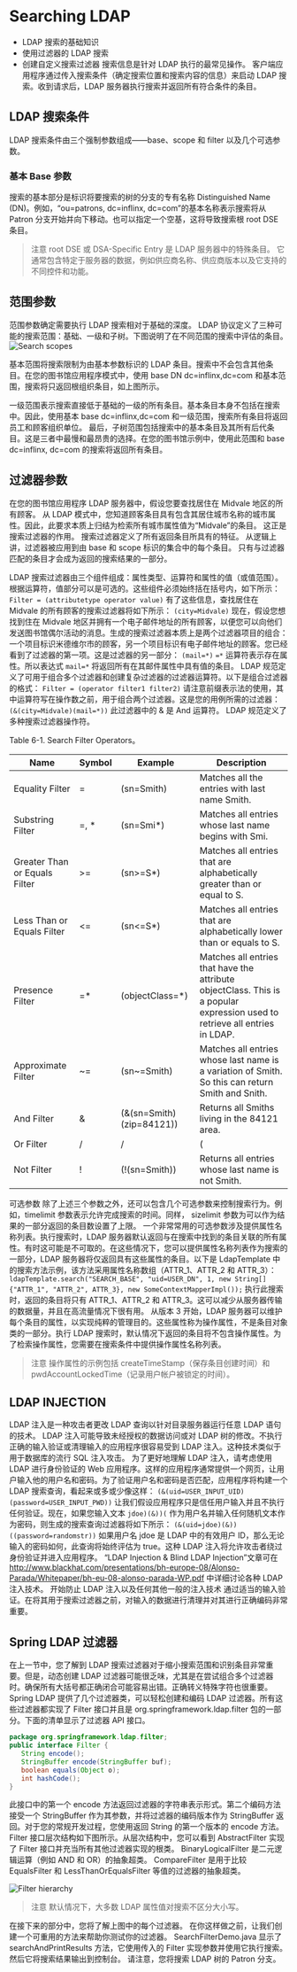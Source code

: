 # Searching LDAP

- LDAP 搜索的基础知识
- 使用过滤器的 LDAP 搜索
- 创建自定义搜索过滤器
搜索信息是针对 LDAP 执行的最常见操作。
客户端应用程序通过传入搜索条件（确定搜索位置和搜索内容的信息）来启动 LDAP 搜索。收到请求后，LDAP 服务器执行搜索并返回所有符合条件的条目。

## LDAP 搜索条件

LDAP 搜索条件由三个强制参数组成——base、scope 和 filter 以及几个可选参数。

### 基本 Base 参数

搜索的基本部分是标识将要搜索的树的分支的专有名称 Distinguished Name (DN)。例如，“ou=patrons, dc=inflinx, dc=com”的基本名称表示搜索将从 Patron 分支开始并向下移动。也可以指定一个空基，这将导致搜索根 root DSE 条目。
> 注意 root DSE 或 DSA-Specific Entry 是 LDAP 服务器中的特殊条目。 它通常包含特定于服务器的数据，例如供应商名称、供应商版本以及它支持的不同控件和功能。

## 范围参数

范围参数确定需要执行 LDAP 搜索相对于基础的深度。 LDAP 协议定义了三种可能的搜索范围：基础、一级和子树。下图说明了在不同范围的搜索中评估的条目。
![Search scopes](../../resources/Search_scopes.png)

基本范围将搜索限制为由基本参数标识的 LDAP 条目。搜索中不会包含其他条目。在您的图书馆应用程序模式中，使用 base DN dc=inflinx,dc=com 和基本范围，搜索将只返回根组织条目，如上图所示。

一级范围表示搜索直接低于基础的一级的所有条目。基本条目本身不包括在搜索中。因此，使用基本 base dc=inflinx,dc=com 和一级范围，搜索所有条目将返回员工和顾客组织单位。
最后，子树范围包括搜索中的基本条目及其所有后代条目。这是三者中最慢和最昂贵的选择。在您的图书馆示例中，使用此范围和 base dc=inflinx, dc=com 的搜索将返回所有条目。

## 过滤器参数

在您的图书馆应用程序 LDAP 服务器中，假设您要查找居住在 Midvale 地区的所有顾客。 从 LDAP 模式中，您知道顾客条目具有包含其居住城市名称的城市属性。因此，此要求本质上归结为检索所有城市属性值为“Midvale”的条目。 这正是搜索过滤器的作用。 搜索过滤器定义了所有返回条目所具有的特征。 从逻辑上讲，过滤器被应用到由 base 和 scope 标识的集合中的每个条目。 只有与过滤器匹配的条目才会成为返回的搜索结果的一部分。

LDAP 搜索过滤器由三个组件组成：属性类型、运算符和属性的值（或值范围）。根据运算符，值部分可以是可选的。这些组件必须始终括在括号内，如下所示：
`Filter = (attributetype operator value)`
有了这些信息，查找居住在 Midvale 的所有顾客的搜索过滤器将如下所示：
`(city=Midvale)`
现在，假设您想找到住在 Midvale 地区并拥有一个电子邮件地址的所有顾客，以便您可以向他们发送图书馆偶尔活动的消息。生成的搜索过滤器本质上是两个过滤器项目的组合：一个项目标识米德维尔市的顾客，另一个项目标识有电子邮件地址的顾客。您已经看到了过滤器的第一项。这是过滤器的另一部分：
`(mail=*)`
`=*` 运算符表示存在属性。所以表达式 `mail=*` 将返回所有在其邮件属性中具有值的条目。 LDAP 规范定义了可用于组合多个过滤器和创建复杂过滤器的过滤器运算符。以下是组合过滤器的格式：
`Filter = (operator filter1 filter2)`
请注意前缀表示法的使用，其中运算符写在操作数之前，用于组合两个过滤器。这是您的用例所需的过滤器：
`(&(city=Midvale)(mail=*))`
此过滤器中的 & 是 And 运算符。 LDAP 规范定义了多种搜索过滤器操作符。

Table 6-1. Search Filter Operators。

| Name                           | Symbol  | Example                    | Description                                                                                                                  |
|--------------------------------|---------|----------------------------|------------------------------------------------------------------------------------------------------------------------------|
| Equality Filter                | =       | (sn=Smith)                 | Matches all the entries with last name Smith.                                                                                |
| Substring Filter               | =, *    | (sn=Smi*)                  | Matches all entries whose last name begins with Smi.                                                                         |
| Greater Than or Equals Filter  | >=      | (sn>=S*)                   | Matches all entries that are alphabetically greater than or equal to S.                                                      |
| Less Than or Equals Filter     | <=      | (sn<=S*)                   | Matches all entries that are alphabetically lower than or equals to S.                                                       |
| Presence Filter                | =*      | (objectClass=*)            | Matches all entries that have the attribute objectClass. This is a popular expression used to retrieve all entries in LDAP.  |
| Approximate Filter             | ~=      | (sn~=Smith)                | Matches all entries whose last name is a variation of Smith. So this can return Smith and Snith.                             |
| And Filter                     | &       | (&(sn=Smith) (zip=84121))  | Returns all Smiths living in the 84121 area.                                                                                 |
| Or Filter                      | /|/       | (|(sn=Smith) (sn=Lee))     | Returns all entries with last name Smith or Lee.                                                                             |
| Not Filter                     | !       | (!(sn=Smith))              | Returns all entries whose last name is not Smith.                                                                            |

可选参数
除了上述三个参数之外，还可以包含几个可选参数来控制搜索行为。例如，timelimit 参数表示允许完成搜索的时间。同样， sizelimit 参数为可以作为结果的一部分返回的条目数设置了上限。
一个非常常用的可选参数涉及提供属性名称列表。执行搜索时，LDAP 服务器默认返回与在搜索中找到的条目关联的所有属性。有时这可能是不可取的。在这些情况下，您可以提供属性名称列表作为搜索的一部分，LDAP 服务器将仅返回具有这些属性的条目。以下是 LdapTemplate 中的搜索方法示例，该方法采用属性名称数组（ATTR_1、ATTR_2 和 ATTR_3）：
`ldapTemplate.search("SEARCH_BASE", "uid=USER_DN", 1, new String[]{"ATTR_1", "ATTR_2", ATTR_3}, new SomeContextMapperImpl());`
执行此搜索时，返回的条目将只有 ATTR_1、ATTR_2 和 ATTR_3。这可以减少从服务器传输的数据量，并且在高流量情况下很有用。
从版本 3 开始，LDAP 服务器可以维护每个条目的属性，以实现纯粹的管理目的。这些属性称为操作属性，不是条目对象类的一部分。执行 LDAP 搜索时，默认情况下返回的条目将不包含操作属性。为了检索操作属性，您需要在搜索条件中提供操作属性名称列表。

> 注意 操作属性的示例包括 createTimeStamp（保存条目创建时间）和 pwdAccountLockedTime（记录用户帐户被锁定的时间）。

## LDAP INJECTION

LDAP 注入是一种攻击者更改 LDAP 查询以针对目录服务器运行任意 LDAP 语句的技术。 LDAP 注入可能导致未经授权的数据访问或对 LDAP 树的修改。不执行正确的输入验证或清理输入的应用程序很容易受到 LDAP 注入。这种技术类似于用于数据库的流行 SQL 注入攻击。
为了更好地理解 LDAP 注入，请考虑使用 LDAP 进行身份验证的 Web 应用程序。这样的应用程序通常提供一个网页，让用户输入他的用户名和密码。为了验证用户名和密码是否匹配，应用程序将构建一个 LDAP 搜索查询，看起来或多或少像这样：
`(&(uid=USER_INPUT_UID)(password=USER_INPUT_PWD))`
让我们假设应用程序只是信任用户输入并且不执行任何验证。现在，如果您输入文本 `jdoe)(&))(` 作为用户名并输入任何随机文本作为密码，则生成的搜索查询过滤器将如下所示：
`(&(uid=jdoe)(&))((password=randomstr))`
如果用户名 jdoe 是 LDAP 中的有效用户 ID，那么无论输入的密码如何，此查询将始终评估为 true。这种 LDAP 注入将允许攻击者绕过身份验证并进入应用程序。 “LDAP Injection
& Blind LDAP Injection”文章可在 <http://www.blackhat.com/presentations/bh-europe-08/Alonso-Parada/Whitepaper/bh-eu-08-alonso-parada-WP.pdf> 中详细讨论各种 LDAP 注入技术。
开始防止 LDAP 注入以及任何其他一般的注入技术
通过适当的输入验证。在将其用于搜索过滤器之前，对输入的数据进行清理并对其进行正确编码非常重要。

## Spring LDAP 过滤器

在上一节中，您了解到 LDAP 搜索过滤器对于缩小搜索范围和识别条目非常重要。但是，动态创建 LDAP 过滤器可能很乏味，尤其是在尝试组合多个过滤器时。确保所有大括号都正确闭合可能容易出错。正确转义特殊字符也很重要。
Spring LDAP 提供了几个过滤器类，可以轻松创建和编码 LDAP 过滤器。所有这些过滤器都实现了 Filter 接口并且是 org.springframework.ldap.filter 包的一部分。下面的清单显示了过滤器 API 接口。

```java
package org.springframework.ldap.filter;
public interface Filter {
   String encode();
   StringBuffer encode(StringBuffer buf);
   boolean equals(Object o);
   int hashCode();
}
```

此接口中的第一个 encode 方法返回过滤器的字符串表示形式。第二个编码方法接受一个 StringBuffer 作为其参数，并将过滤器的编码版本作为 StringBuffer 返回。对于您的常规开发过程，您使用返回 String 的第一个版本的 encode 方法。
Filter 接口层次结构如下图所示。从层次结构中，您可以看到 AbstractFilter 实现了 Filter 接口并充当所有其他过滤器实现的根类。 BinaryLogicalFilter 是二元逻辑运算（例如 AND 和 OR）的抽象超类。 CompareFilter 是用于比较 EqualsFilter 和 LessThanOrEqualsFilter 等值的过滤器的抽象超类。

![Filter hierarchy](../../resources/Filter_hierarchy.png)

> 注意 默认情况下，大多数 LDAP 属性值对搜索不区分大小写。

在接下来的部分中，您将了解上图中的每个过滤器。 在你这样做之前，让我们创建一个可重用的方法来帮助你测试你的过滤器。 SearchFilterDemo.java 显示了 searchAndPrintResults 方法，它使用传入的 Filter 实现参数并使用它执行搜索。 然后它将搜索结果输出到控制台。 请注意，您将搜索 LDAP 树的 Patron 分支。
